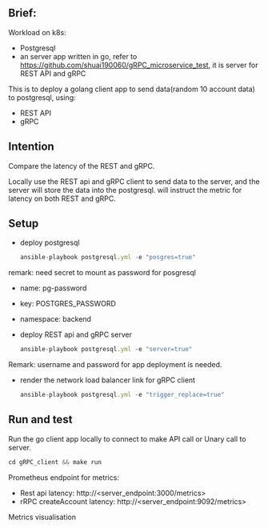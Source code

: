 
## Brief:

Workload on k8s:

- Postgresql
- an server app written in go, refer to https://github.com/shuai190060/gRPC_microservice_test, it is server for REST API and gRPC

This is to deploy a golang client app to send data(random 10 account data) to postgresql, using:

- REST API
- gRPC

## Intention

Compare the latency of the REST and gRPC.

Locally use the REST api and gRPC client to send data to the server, and the server will store the data into the postgresql.  will instruct the metric for latency on both REST and gRPC.


## Setup

- deploy postgresql
    
    ```jsx
    ansible-playbook postgresql.yml -e "posgres=true"
    ```
    

remark: need secret to mount as password for posgresql

- name: pg-password
- key: POSTGRES_PASSWORD
- namespace: backend
- deploy REST api and gRPC server
    
    ```jsx
    ansible-playbook postgresql.yml -e "server=true"
    ```
Remark: username and password for app deployment is needed.
- render the network load balancer link for gRPC client
    
    ```jsx
    ansible-playbook postgresql.yml -e "trigger_replace=true"
    ```
    

## Run and test

Run the go client app locally to connect to make API call or Unary call to server.

```jsx
cd gRPC_client && make run
```

Prometheus endpoint for metrics:

- Rest api latency: http://<server_endpoint:3000/metrics>
- rRPC createAccount latency: http://<server_endpoint:9092/metrics>



Metrics visualisation